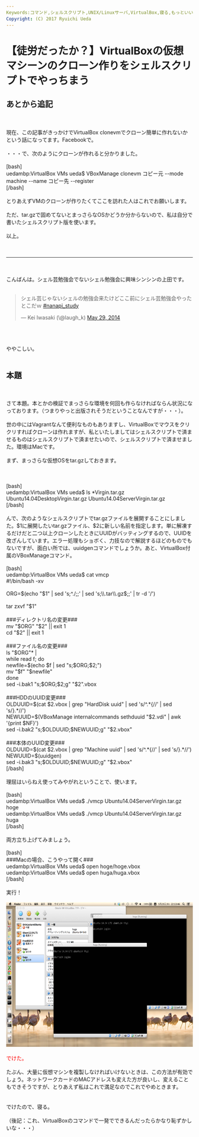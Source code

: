 ```yaml
---
Keywords:コマンド,シェルスクリプト,UNIX/Linuxサーバ,VirtualBox,寝る,もっといい方法ないですか？
Copyright: (C) 2017 Ryuichi Ueda
---
```

# 【徒労だったか？】VirtualBoxの仮想マシーンのクローン作りをシェルスクリプトでやっちまう
<h2>あとから追記</h2><br />
<br />
現在、この記事がきっかけでVirtualBox clonevmでクローン簡単に作れないかという話になってます。Facebookで。<br />
<br />
・・・で、次のようにクローンが作れると分かりました。<br />
<br />
[bash]<br />
uedambp:VirtualBox VMs ueda$ VBoxManage clonevm コピー元 --mode machine --name コピー先 --register<br />
[/bash]<br />
<br />
とりあえずVMのクローンが作りたくてここを訪れた人はこれでお願いします。<br />
<br />
ただ、tar.gzで固めてないとまっさらなOSかどうか分からないので、私は自分で書いたシェルスクリプト版を使います。<br />
<br />
以上。<br />
<br />
<br />
<hr /><br />
<br />
こんばんは。シェル芸勉強会でないシェル勉強会に興味シンシンの上田です。<br />
<br />
<blockquote class="twitter-tweet" data-partner="tweetdeck"><p>シェル芸じゃないシェルの勉強会来たけどここ前にシェル芸勉強会やったとこだｗ <a href="https://twitter.com/search?q=%23nanapi_study&amp;src=hash">#nanapi_study</a></p>&mdash; Kei Iwasaki (\@laugh_k) <a href="https://twitter.com/laugh_k/statuses/471959638506602496">May 29, 2014</a></blockquote><br />
<script async src="//platform.twitter.com/widgets.js" charset="utf-8"></script><br />
<br />
ややこしい。<br />
<br />
<h2>本題</h2><br />
<br />
さて本題。本とかの検証でまっさらな環境を何回も作らなければならん状況になっております。（つまりやっと出版されそうだということなんですが・・・）。<br />
<br />
世の中にはVagrantなんて便利なものもありますし、VirtualBoxでマウスをクリクリすればクローンは作れますが、私といたしましてはシェルスクリプトで済ませるものはシェルスクリプトで済ませたいので、シェルスクリプトで済ませました。環境はMacです。<br />
<br />
まず、まっさらな仮想OSをtar.gzしておきます。<br />
<br />
<!--more--><br />
<br />
[bash]<br />
uedambp:VirtualBox VMs ueda$ ls *Virgin.tar.gz<br />
Ubuntu14.04DesktopVirgin.tar.gz Ubuntu14.04ServerVirgin.tar.gz<br />
[/bash]<br />
<br />
んで、次のようなシェルスクリプトでtar.gzファイルを展開することにしました。$1に展開したいtar.gzファイル、$2に新しい名前を指定します。単に解凍するだけだと二つ以上クローンしたときにUUIDがバッティングするので、UUIDを改ざんしています。エラー処理もショボく、力技なので解説するほどのものでもないですが、面白い所では、uuidgenコマンドでしょうか。あと、VirtualBox付属のVBoxManageコマンド。<br />
<br />
[bash]<br />
uedambp:VirtualBox VMs ueda$ cat vmcp <br />
#!/bin/bash -xv<br />
<br />
ORG=$(echo &quot;$1&quot; | sed 's;^./;;' | sed 's;\\.tar\\.gz$;;' | tr -d '/')<br />
<br />
tar zxvf &quot;$1&quot;<br />
<br />
###ディレクトリ名の変更###<br />
mv &quot;$ORG&quot; &quot;$2&quot; || exit 1<br />
cd &quot;$2&quot; || exit 1<br />
<br />
###ファイル名の変更###<br />
ls &quot;$ORG&quot;* |<br />
while read f; do<br />
 newfile=$(echo $f | sed &quot;s;$ORG;$2;&quot;)<br />
 mv &quot;$f&quot; &quot;$newfile&quot;<br />
done<br />
sed -i.bak1 &quot;s;$ORG;$2;g&quot; &quot;$2&quot;.vbox<br />
<br />
###HDDのUUID変更###<br />
OLDUUID=$(cat $2.vbox | grep &quot;HardDisk uuid&quot; | sed 's/^.*{//' | sed 's/}.*//')<br />
NEWUUID=$(VBoxManage internalcommands sethduuid &quot;$2.vdi&quot; | awk '{print $NF}')<br />
sed -i.bak2 &quot;s;$OLDUUID;$NEWUUID;g&quot; &quot;$2.vbox&quot;<br />
<br />
###本体のUUID変更###<br />
OLDUUID=$(cat $2.vbox | grep &quot;Machine uuid&quot; | sed 's/^.*{//' | sed 's/}.*//')<br />
NEWUUID=$(uuidgen)<br />
sed -i.bak3 &quot;s;$OLDUUID;$NEWUUID;g&quot; &quot;$2.vbox&quot;<br />
[/bash]<br />
<br />
理屈はいらねえ使ってみやがれということで、使います。<br />
<br />
[bash]<br />
uedambp:VirtualBox VMs ueda$ ./vmcp Ubuntu14.04ServerVirgin.tar.gz hoge<br />
uedambp:VirtualBox VMs ueda$ ./vmcp Ubuntu14.04ServerVirgin.tar.gz huga<br />
[/bash]<br />
<br />
両方立ち上げてみましょう。<br />
<br />
[bash]<br />
###Macの場合、こうやって開く###<br />
uedambp:VirtualBox VMs ueda$ open hoge/hoge.vbox<br />
uedambp:VirtualBox VMs ueda$ open huga/huga.vbox<br />
[/bash]<br />
<br />
実行！<br />
<br />
<a href="スクリーンショット-2014-05-29-22.13.42.png"><img src="スクリーンショット-2014-05-29-22.13.42-1024x640.png" alt="スクリーンショット 2014-05-29 22.13.42" width="625" height="390" class="aligncenter size-large wp-image-3185" /></a><br />
<br />
<span style="color:red">でけた。</span><br />
<br />
たぶん、大量に仮想マシンを複製しなければいけないときは、この方法が有効でしょう。ネットワークカードのMACアドレスも変えた方が良いし、変えることもできそうですが、とりあえず私はこれで満足なのでこれでやめときます。<br />
<br />
<br />
でけたので、寝る。<br />
<br />
（後記：これ、VirtualBoxのコマンドで一発でできるんだったらかなり恥ずかしいな・・・）

